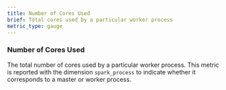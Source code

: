 ```yaml
---
title: Number of Cores Used 
brief: Total cores used by a particular worker process
metric_type: gauge
---
```

### Number of Cores Used
The total number of cores used by a particular worker process. This metric is reported with the dimension `spark_process` to indicate whether it corresponds to a master or worker process. 
